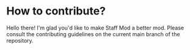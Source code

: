 # How to contribute?

Hello there! I'm glad you'd like to make Staff Mod a better mod.
Please consult the contributing guidelines on the current main branch of the repository.
